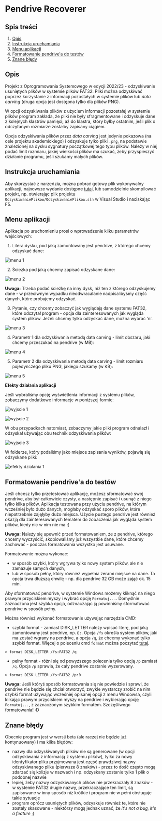 # Pendrive Recoverer

## Spis treści

1. [Opis](#opis)
2. [Instrukcja uruchamiania](#instrukcja-uruchamiania)
3. [Menu aplikacji](#menu-aplikacji)
4. [Formatowanie pendrive'a do testów](#formatowanie-pendrive'a-do-testów)
4. [Znane błędy](#znane-błędy)

## Opis

Projekt z Oprogramowania Systemowego w edycji 2022/23 - odzyskiwanie usuniętych plików w systemie plików FAT32. Pliki można odzyskiwać poprzez  korzystanie z informacji pozostałych w systemie plików lub *data carving* (druga opcja jest dostępna tylko dla plików PNG).

W opcji odzyskiwania plików z użyciem informacji pozostałej w systemie plików program zakłada, że pliki nie były sfragmentowane i odzyskuje dane z kolejnych klastrów pamięci, aż do klastra, który byłby ostatnim, jeśli plik o odczytanym rozmiarze zostałby zapisany ciągiem.

Opcja odzyskiwania plików przez *data carving* jest jedynie pokazowa (na cele projektu akademickiego) i odzyskuje tylko pliki `.png`, na podstawie znalezionej na dysku sygnatury początkowej tego typu plików. Należy w niej podać limit rozmiaru, jakiej wielkości plików ma szukać, żeby przyspieszyć działanie programu, jeśli szukamy małych plików.


## Instrukcja uruchamiania

Aby skorzystać z narzędzia, można pobrać gotowy plik wykonywalny aplikacji, najnowsze wydanie dostępne [tutaj](./../../releases), lub samodzielnie skompilować projekt, np. otwierając plik projektu `OdzyskiwaniePlikow/OdzyskiwaniePlikow.sln` w Visual Studio i naciskając F5.

## Menu aplikacji

Aplikacja po uruchomieniu prosi o wprowadzenie kilku parametrów wejściowych:

1. Litera dysku, pod jaką zamontowany jest pendrive, z którego chcemy odzyskać dane:

![menu 1](./docs/menu1.png)

2. Ścieżka pod jaką chcemy zapisać odzyskane dane:

![menu 2](./docs/menu2.png)

**Uwaga:** Trzeba podać ścieżkę na inny dysk, niż ten z którego odzyskujemy dane - w przeciwnym wypadku nieodwracalanie nadpisalibyśmy część danych, które próbujemy odzyskać.

3. Pytanie, czy chcemy zobaczyć jak wyglądają dane systemu FAT32, które odczytał program - opcja dla zainteresowanych jak wygląda system plików. Jeżeli chcemy tylko odzyskać dane, można wybrać 'n'.

![menu 3](./docs/menu3.png)

4. Parametr 1 dla odzyskiwania metodą data carving - limit obszaru, jaki chcemy przeszukać na pendrive (w MB):

![menu 4](./docs/menu4.png)

5. Parametr 2 dla odzyskiwania metodą data carving - limit rozmiaru pojedynczego pliku PNG, jakiego szukamy (w KB):

![menu 5](./docs/menu5.png)

**Efekty działania aplikacji**

Jeśli wybraliśmy opcję wyświetlenia informacji z systemu plików, zobaczymy dodatkowe informacje w poniższej formie:

![wyjscie 1](./docs/wyjscie1.png)

![wyjscie 2](./docs/wyjscie2.png)

W obu przypadkach natomiast, zobaczymy jakie pliki program odnalazł i odzyskał używając obu technik odzyskiwania plików:

![wyjscie 3](./docs/wyjscie3.png)

W folderze, który podaliśmy jako miejsce zapisania wyników, pojawią się odzyskane pliki:

![efekty dzialania 1](./docs/efekty-dzialania1.png)


## Formatowanie pendrive'a do testów

Jeśli chcesz tylko przetestować aplikację, możesz sformatować swój pendrive, aby był całkowicie czysty, a następnie zapisać i usunąć z niego tylko kilka plików. Aplikacja testowana przy użyciu pendrive, na którym wcześniej było dużo danych, mogłaby odzyskać sporo plików, które niepotrzebnie zajęłyby dużo miejsca. Użycie pustego pendrive jest również okazją dla zainteresowanych tematem do zobaczenia jak wygląda system plików, kiedy nic w nim nie ma :)

**Uwaga:** Należy się upewnić przed formatowaniem, że z pendrive, którego chcemy wyczyścić, skopiowaliśmy już wszystkie dane, które chcemy zachować - podczas formatowania wszystko jest usuwane.

Formatowanie można wykonać:
- w sposób szybki, który wgrywa tylko nowy system plików, ale nie zamazuje samych danych,
- lub w sposób pełny, który również wypełnia zerami miejsce na dane. Ta opcja trwa dłuższą chwilę - np. dla pendrive 32 GB może zająć ok. 15 min.

Aby sformatować pendrive, w systemie Windows możemy kliknąć na niego prawym przyciskiem myszy i wybrać opcję `Formatuj...`. Domyślnie zaznaczona jest szybka opcja, odznaczając ją powinniśmy sformatować pendrive w sposób pełny. 

Można również wykonać formatowanie używając narzędzia CMD:
- szybki format - zamiast DISK_LETTER należy wpisać literę, pod jaką zamontowany jest pendrive, np. `E:`. Opcja `/fs` określa system plików, jaki ma zostać wgrany na pendrive, a opcja `/q`, że chcemy wykonać tylko szybki format. Więcej o poleceniu cmd `format` można poczytać [tutaj](https://learn.microsoft.com/en-us/windows-server/administration/windows-commands/format).

```
> format DISK_LETTER /fs:FAT32 /q
```
- pełny format - różni się od powyższego polecenia tylko opcją `/p` zamiast `/q`. Opcja `/p` sprawia, że cały pendrive zostanie wyzerowany.

```
> format DISK_LETTER /fs:FAT32 /p:0
```

**Uwaga:** Jeśli któryś sposób formatowania się nie powiedzie i sprawi, że pendrive nie będzie się chciał otworzyć, zwykle wystarczy zrobić na nim szybki format używając wcześniej opisanej opcji z menu Windowsa, czyli klikając prawym przyciskiem myszy na pendrive i wybierając opcję `Formatuj...`, z zaznaczonym szybkim formatem. Szczęśliwego formatowania! :D

## Znane błędy

Obecnie program jest w wersji beta (ale raczej nie będzie już kontynuowany) i ma kilka błędów:
- nazwy dla odzyskiwanych plików nie są generowane (w opcji odzyskiwania z informacją z systemu plików), tylko za nowy identyfikator pliku przyjmowana jest część prawdziwej nazwy odzyskiwanego pliku (pierwsze 8 znaków) - przez to dość często mogą zdarzać się kolizje w nazwach i np. odzyskany zostanie tylko 1 plik o podobnej nazwie
- lepiej, żeby nazwy odzyskiwanych plików nie przekraczały 8 znaków - w systemie FAT32 długie nazwy, przekraczające ten limit, są zapisywane w inny sposób niż krótkie i program nie w pełni obsługuje takie sytuacje
- program oprócz usuniętych plików, odzyskuje również te, które nie zostały skasowane - niektórzy mogą jednak uznać, że *it's not a bug, it's a feature* ;)